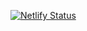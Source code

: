 [![Netlify Status](https://api.netlify.com/api/v1/badges/7a67dcdb-81da-47c0-82ee-196e95807f9b/deploy-status)](https://app.netlify.com/sites/wondrous-begonia-ae7040/deploys)
